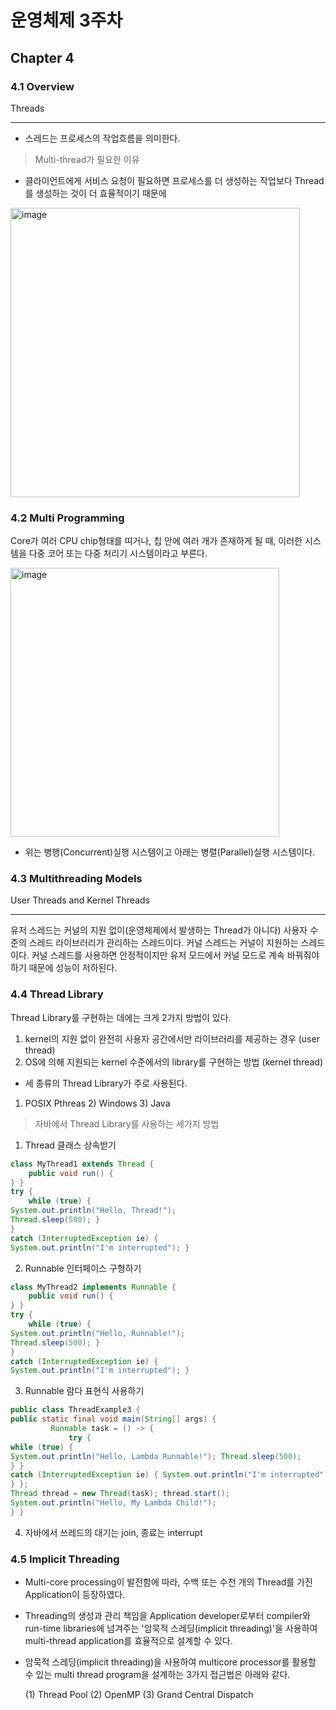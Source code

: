 # 운영체제 3주차

## Chapter 4

### 4.1 Overview

Threads
***
- 스레드는 프로세스의 작업흐름을 의미한다. 
> Multi-thread가 필요한 이유
- 클라이언트에게 서비스 요청이 필요하면 프로세스를 더 생성하는 작업보다 Thread를 생성하는 것이 더 효율적이기 때문에 
<img width="463" alt="image" src="https://user-images.githubusercontent.com/76830616/161392714-854f1afb-4cb7-43d7-b249-9746ac9d6904.png">

### 4.2 Multi Programming

Core가 여러 CPU chip형태를 띠거나, 칩 안에 여러 개가 존재하게 될 때, 이러한 시스템을 다중 코어 또는 다중 처리기 시스템이라고 부른다.

<img width="430" alt="image" src="https://user-images.githubusercontent.com/76830616/161393055-93d432ad-72c1-402b-b6fc-951caf2158f4.png">

- 위는 병행(Concurrent)실행 시스템이고 아래는  병렬(Parallel)실행 시스템이다.

### 4.3 Multithreading Models

User Threads and Kernel Threads
***
유저 스레드는 커널의 지원 없이(운영체제에서 발생하는 Thread가 아니다) 사용자 수준의 스레드 라이브러리가 관리하는 스레드이다. 커널 스레드는 커널이 지원하는 스레드이다. 커널 스레드를 사용하면 안정적이지만 유저 모드에서 커널 모드로 계속 바꿔줘야 하기 때문에 성능이 저하된다. 


### 4.4 Thread Library

Thread Library를 구현하는 데에는 크게 2가지 방법이 있다.
1) kernel의 지원 없이 완전히 사용자 공간에서만 라이브러리를 제공하는 경우 (user thread)
2) OS에 의해 지원되는 kernel 수준에서의 library를 구현하는 방법 (kernel thread)
- 세 종류의 Thread Library가 주로 사용된다.
1) POSIX Pthreas 2) Windows 3) Java

> 자바에서 Thread Library를 사용하는 세가지 방법
1) Thread 클래스 상속받기
~~~java
class MyThread1 extends Thread {
    public void run() {
} }
try {
    while (true) {
System.out.println("Hello, Thread!");
Thread.sleep(500); }
}
catch (InterruptedException ie) {
System.out.println("I'm interrupted"); }
~~~
2) Runnable 인터페이스 구형하기
~~~java
class MyThread2 implements Runnable {
    public void run() {
} }
try {
    while (true) {
System.out.println("Hello, Runnable!");
Thread.sleep(500); }
}
catch (InterruptedException ie) {
System.out.println("I'm interrupted"); }
~~~
3) Runnable 람다 표현식 사용하기
~~~java
public class ThreadExample3 {
public static final void main(String[] args) {
         Runnable task = () -> {
             try {
while (true) {
System.out.println("Hello, Lambda Runnable!"); Thread.sleep(500);
} }
catch (InterruptedException ie) { System.out.println("I'm interrupted");
} };
Thread thread = new Thread(task); thread.start();
System.out.println("Hello, My Lambda Child!");
} }
~~~

4) 자바에서 쓰레드의 대기는 join, 종료는 interrupt

### 4.5 Implicit Threading

- Multi-core processing이 발전함에 따라, 수백 또는 수천 개의 Thread를 가진 Application이 등장하였다.

- Threading의 생성과 관리 책임을 Application developer로부터 compiler와 run-time libraries에 넘겨주는 '암묵적 스레딩(implicit threading)'을 사용하여 multi-thread application를 효율적으로 설계할 수 있다.



- 암묵적 스레딩(implicit threading)을 사용하여 multicore processor를 활용할 수 있는 multi thread program을 설계하는 3가지 접근법은 아래와 같다.

   (1) Thread Pool            (2) OpenMP                  (3) Grand Central Dispatch
